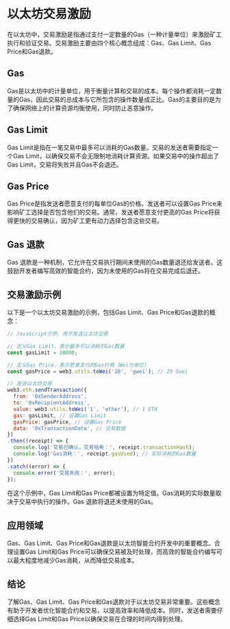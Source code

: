 ﻿
# 以太坊交易激励

在以太坊中，交易激励是指通过支付一定数量的Gas（一种计量单位）来激励矿工执行和验证交易。交易激励主要由四个核心概念组成：Gas、Gas Limit、Gas Price和Gas退款。

## Gas

Gas是以太坊中的计量单位，用于衡量计算和交易的成本。每个操作都消耗一定数量的Gas，因此交易的总成本与它所包含的操作数量成正比。Gas的主要目的是为了确保网络上的计算资源均衡使用，同时防止恶意操作。

## Gas Limit

Gas Limit是指在一笔交易中最多可以消耗的Gas数量。交易的发送者需要指定一个Gas Limit，以确保交易不会无限制地消耗计算资源。如果交易中的操作超出了Gas Limit，交易将失败并且Gas不会退还。

## Gas Price

Gas Price是指发送者愿意支付的每单位Gas的价格。发送者可以设置Gas Price来影响矿工选择是否包含他们的交易。通常，发送者愿意支付更高的Gas Price将获得更快的交易确认，因为矿工更有动力选择包含这些交易。

## Gas 退款

Gas 退款是一种机制，它允许在交易执行期间未使用的Gas数量退还给发送者。这鼓励开发者编写高效的智能合约，因为未使用的Gas将在交易完成后退还。

## 交易激励示例

以下是一个以太坊交易激励的示例，包括Gas Limit、Gas Price和Gas退款的概念：

```javascript
// JavaScript示例，用于发送以太坊交易

// 定义Gas Limit，表示最多可以消耗的Gas数量
const gasLimit = 30000;

// 定义Gas Price，表示愿意支付的Gas价格（Wei为单位）
const gasPrice = web3.utils.toWei('20', 'gwei'); // 20 Gwei

// 发送以太坊交易
web3.eth.sendTransaction({
  from: '0xSenderAddress',
  to: '0xRecipientAddress',
  value: web3.utils.toWei('1', 'ether'), // 1 ETH
  gas: gasLimit, // 设置Gas Limit
  gasPrice: gasPrice, // 设置Gas Price
  data: '0xTransactionData', // 交易数据
})
.then((receipt) => {
  console.log('交易已确认，交易哈希：', receipt.transactionHash);
  console.log('Gas消耗：', receipt.gasUsed); // 实际消耗的Gas数量
})
.catch((error) => {
  console.error('交易失败：', error);
});
```

在这个示例中，Gas Limit和Gas Price都被设置为特定值。Gas消耗的实际数量取决于交易中执行的操作。Gas 退款将退还未使用的Gas。

## 应用领域

Gas、Gas Limit、Gas Price和Gas退款是以太坊智能合约开发中的重要概念。合理设置Gas Limit和Gas Price可以确保交易被及时处理，而高效的智能合约编写可以最大程度地减少Gas消耗，从而降低交易成本。

## 结论

了解Gas、Gas Limit、Gas Price和Gas退款对于以太坊交易非常重要。这些概念有助于开发者优化智能合约和交易，以提高效率和降低成本。同时，发送者需要仔细选择Gas Limit和Gas Price以确保交易在合理的时间内得到处理。

